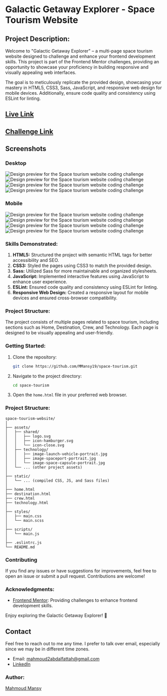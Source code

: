 # Galactic Getaway Explorer - Space Tourism Website

## Project Description:

Welcome to "Galactic Getaway Explorer" – a multi-page space tourism website designed to challenge and enhance your frontend development skills. This project is part of the Frontend Mentor challenges, providing an opportunity to showcase your proficiency in building responsive and visually appealing web interfaces.

The goal is to meticulously replicate the provided design, showcasing your mastery in HTML5, CSS3, Sass, JavaScript, and responsive web design for mobile devices. Additionally, ensure code quality and consistency using ESLint for linting.

## [Live Link](https://main--mansy-space-tourism.netlify.app/)

## [Challenge Link](https://www.frontendmentor.io/challenges/space-tourism-multipage-website-gRWj1URZ3)

## Screenshots
### Desktop
![Design preview for the Space tourism website coding challenge](./preview.jpg)
![Design preview for the Space tourism website coding challenge](static/assets/screanshots/1.png)
![Design preview for the Space tourism website coding challenge](static/assets/screanshots/2.png)
![Design preview for the Space tourism website coding challenge](static/assets/screanshots/3.png)
### Mobile
![Design preview for the Space tourism website coding challenge](static/assets/screanshots/4.png)
![Design preview for the Space tourism website coding challenge](static/assets/screanshots/11.png)
![Design preview for the Space tourism website coding challenge](static/assets/screanshots/12.png)
![Design preview for the Space tourism website coding challenge](static/assets/screanshots/13.png)

### Skills Demonstrated:

1. **HTML5:** Structured the project with semantic HTML tags for better accessibility and SEO.
2. **CSS3:** Styled the pages using CSS3 to match the provided design.
3. **Sass:** Utilized Sass for more maintainable and organized stylesheets.
4. **JavaScript:** Implemented interactive features using JavaScript to enhance user experience.
5. **ESLint:** Ensured code quality and consistency using ESLint for linting.
6. **Responsive Web Design:** Created a responsive layout for mobile devices and ensured cross-browser compatibility.

### Project Structure:

The project consists of multiple pages related to space tourism, including sections such as Home, Destination, Crew, and Technology. Each page is designed to be visually appealing and user-friendly.

### Getting Started:

1. Clone the repository:

   ```bash
   git clone https://github.com/MMansy19/space-tourism.git
   ```

2. Navigate to the project directory:

   ```bash
   cd space-tourism
   ```

3. Open the `home.html` file in your preferred web browser.

### Project Structure:

```
space-tourism-website/
│
├── assets/
│   ├── shared/
│   │   ├── logo.svg
│   │   ├── icon-hamburger.svg
│   │   └── icon-close.svg
│   ├── technology/
│   │   ├── image-launch-vehicle-portrait.jpg
│   │   ├── image-spaceport-portrait.jpg
│   │   └── image-space-capsule-portrait.jpg
│   └── ... (other project assets)
│
├── static/
│   └── ... (compiled CSS, JS, and Sass files)
│
├── home.html
├── destination.html
├── crew.html
├── technology.html
│
├── styles/
│   ├── main.css
│   └── main.scss
│
├── scripts/
│   └── main.js
│
├── .eslintrc.js
└── README.md
```

### Contributing

If you find any issues or have suggestions for improvements, feel free to open an issue or submit a pull request. Contributions are welcome!

### Acknowledgments:

- [Frontend Mentor](https://www.frontendmentor.io/): Providing challenges to enhance frontend development skills.

Enjoy exploring the Galactic Getaway Explorer! 🚀

## Contact

Feel free to reach out to me any time. I prefer to talk over email, especially since we may be in different time zones.

- Email: [mahmoud2abdalfattah@gmail.com](mailto:mahmoud2abdalfattah@gmail.com)
- [LinkedIn](https://www.linkedin.com/in/mahmoud-mansy-a189a5232/)

### Author:

[Mahmoud Mansy](https://github.com/MMansy19)
